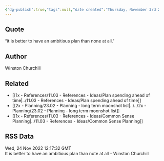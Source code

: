 ```yaml
---
{"dg-publish":true,"tags":null,"date created":"Thursday, November 3rd 2022, 10:58:57 pm","date modified":"Tuesday, November 8th 2022, 10:18:04 pm","permalink":"/1x-references/11-02-references-quotes/have-an-ambitious-plan-winston-churchill/","dgHomeLink":true,"dgPassFrontmatter":true,"dgShowBacklinks":true,"dgShowLocalGraph":false,"dgShowInlineTitle":true}
---
```



## Quote
“it is better to have an ambitious plan than none at all."

## Author
Winston Churchill

## Related
- [[1x - References/11.03 - References - Ideas/Plan spending ahead of time|../11.03 - References - Ideas/Plan spending ahead of time]]
- [[2x - Planning/23.02 - Planning - long term moonshot list|../../2x - Planning/23.02 - Planning - long term moonshot list]]
- [[1x - References/11.03 - References - Ideas/Common Sense Planning|../11.03 - References - Ideas/Common Sense Planning]]

## RSS Data
<div class='date'>Wed, 24 Nov 2022 12:17:32 GMT</div>
<div class='description'>It is better to have an ambitious plan than note at all - Winston Churchill</div>

